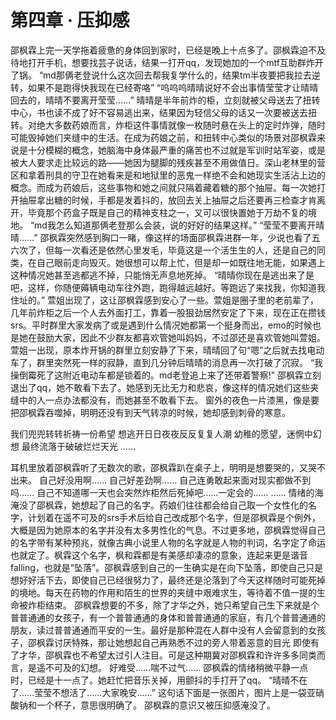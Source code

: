 # 第四章 · 压抑感

邵枫霖上完一天学拖着疲惫的身体回到家时，已经是晚上十点多了。邵枫霖迫不及待地打开手机，想要找芸子说话，结果一打开qq，发现她加的一个mtf互助群炸开了锅。
“md那俩老登说什么这次回去帮我复学什么的，结果tm半夜要把我拉去逆转，如果不是跑得快我现在已经寄咯”
“呜呜呜晴晴说好不会出事情莹莹才让晴晴回去的，晴晴不要离开莹莹……”
晴晴是半年前炸的柜，立刻就被父母送去了扭转中心，书也读不成了好不容易逃出来，结果因为轻信父母的话又一次要被送去扭转。对绝大多数药娘而言，炸柜这件事情就像一枚随时悬在头上的定时炸弹，随时可能毁掉她们夹缝中的生活。在成为药娘之前，和扭转中心类似的场景对邵枫霖来说是十分模糊的概念，她脑海中身体最严重的痛苦也不过就是军训时站军姿，或是被大人要求走比较远的路——她因为腿脚的残疾甚至不用做值日。深山老林里的营区和拿着刑具的守卫在她看来是和地狱里的恶鬼一样绝不会和她现实生活沾上边的概念。而成为药娘后，这些事物和她之间就只隔着藏着糖的那个抽屉。每一次她打开抽屉拿出糖的时候，手都是发着抖的，放回去关上抽屉之后还要再三检查才肯离开，毕竟那个药盒子既是自己的精神支柱之一，又可以很快置她于万劫不复的境地。
“md我怎么知道那俩老登那么会装，说的好好的结果这样。”
“莹莹不要离开晴晴……”
邵枫霖突然感到胸口一睹，像这样的场面邵枫霖进群一年，少说也看了五六次了，但每一次看还是依然心里发毛，毕竟这是一个活生生的人，还是自己的同类，在自己眼前走向毁灭。她很想可以帮上忙，但是却一如既往地无能，如果遇上这种情况她甚至逃都逃不掉，只能悄无声息地死掉。
“晴晴你现在是逃出来了是吧，这样，你随便薅辆电动车往外跑，跑得越远越好。等跑远了来找我，你知道我住址的。”
萱姐出现了，这让邵枫霖感到安心了一些。萱姐是圈子里的老前辈了，几年前炸柜之后一个人去外面打工，靠着一股狠劲居然安定了下来，现在正在攒钱srs。平时群里大家发病了或是遇到什么情况她都第一个挺身而出，emo的时候也是她在鼓励大家，因此不少群友都喜欢管她叫妈妈，不过邵还是喜欢管她叫萱姐。
萱姐一出现，原本炸开锅的群里立刻安静了下来，晴晴回了句“嗯”之后就去找电动车了，群里突然死一样的寂静，直到几分钟后晴晴的消息再一次打破了沉寂。
“我操倒霉死了这附近电动车都是锁着的。md老登追上来了还带着警察!”
邵枫霖立刻退出了qq，她不敢看下去了。她感到无比无力和悲哀，像这样的情况她们这些夹缝中的人一点办法都没有，而她甚至不敢看下去。
窗外的夜色一片漆黑，像是要把邵枫霖吞噬掉，明明还没有到天气转凉的时候，她却感到刺骨的寒意。

我们兜兜转转祈祷一份希望
想逃开日日夜夜反反复复人潮
幼稚的愿望，迷惘中幻想
最终流落于破破烂烂天光
……

耳机里放着邵枫霖听了无数次的歌，邵枫霖趴在桌子上，明明是想要哭的，又哭不出来。
自己好没用啊……
自己好差劲啊……
自己连勇敢起来面对现实都做不到吗……
自己不知道哪一天也会突然炸柜然后死掉吧……一定会的……
……
情绪的海淹没了邵枫霖，她想起了自己的名字。药娘们往往都会给自己取一个女性化的名字，计划着在遥不可及的srs手术后给自己改成那个名字，但是邵枫霖是个例外，大概是因为她原本的名字并没有太多男性化的气息。不过更多地，邵枫霖觉得自己的名字带有某种预兆，就像古典小说里人物的名字就是人物的判词，名字定了命运也就定了。枫霖这个名字，枫和霖都是有美感却凄凉的意象，连起来更是谐音falling，也就是“坠落”。邵枫霖感到自己的一生确实是在向下坠落，即使自己只是想好好活下去，即使自己已经很努力了，最终还是沦落到了今天这样随时可能死掉的境地。每天在药物的作用和陌生的世界的夹缝中艰难求生，等待着不值一提的生命被炸柜结束。
邵枫霖想要的不多，除了才华之外，她只希望自己生下来就是个普普通通的女孩子，有一个普普通通的身体和普普通通的家庭，有几个普普通通的朋友，读过普普通通而平安的一生。最好是那种混在人群中没有人会留意到的女孩子，邵枫霖讨厌特殊，那让她想起自己再熟悉不过的旁人带着恶意的目光 即使有了才华，邵枫霖也不希望太过引人注目。可是这种期冀对邵枫霖和许许多多同类而言，是遥不可及的幻想。
好难受……喘不过气……
邵枫霖的情绪稍微平静一点时，已经是十一点了。她赶忙把音乐关掉，用颤抖的手打开了qq。
“晴晴不在了……莹莹不想活了……大家晚安……”
这句话下面是一张图片，图片上是一袋亚硝酸钠和一个杯子，意思很明确了。
邵枫霖的意识又被压抑感淹没了。
